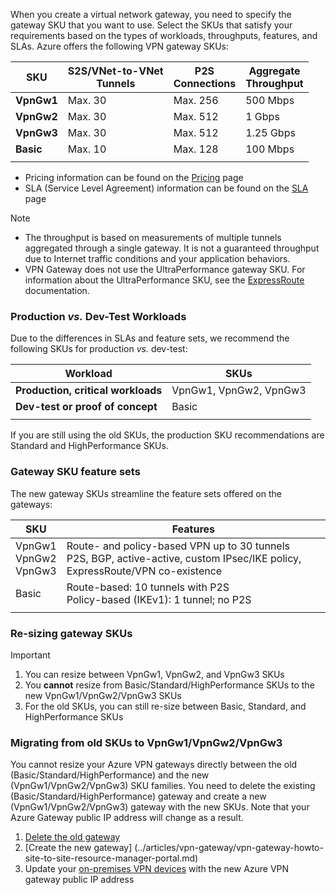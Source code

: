 When you create a virtual network gateway, you need to specify the gateway SKU that you want to use. Select the SKUs that satisfy your requirements based on the types of workloads, throughputs, features, and SLAs. Azure offers the following VPN gateway SKUs:

|**SKU**   | **S2S/VNet-to-VNet<br>Tunnels** | **P2S<br>Connections** | **Aggregate<br>Throughput** |
|---       | ---                             | ---                    | ---                         |
|**VpnGw1**| Max. 30                         | Max. 256               | 500 Mbps                    |
|**VpnGw2**| Max. 30                         | Max. 512               | 1 Gbps                      |
|**VpnGw3**| Max. 30                         | Max. 512               | 1.25 Gbps                   |
|**Basic** | Max. 10                         | Max. 128               | 100 Mbps                    | 
|          |                                 |                        |                             | 

* Pricing information can be found on the [Pricing](https://azure.microsoft.com/pricing/details/vpn-gateway) page
* SLA (Service Level Agreement) information can be found on the [SLA](https://azure.microsoft.com/en-us/support/legal/sla/vpn-gateway/) page

> [!NOTE]
> * The throughput is based on measurements of multiple tunnels aggregated through a single gateway. It is not a guaranteed throughput due to Internet traffic conditions and your application behaviors.
> * VPN Gateway does not use the UltraPerformance gateway SKU. For information about the UltraPerformance SKU, see the [ExpressRoute](../articles/expressroute/expressroute-about-virtual-network-gateways.md) documentation.

### Production *vs.* Dev-Test Workloads
Due to the differences in SLAs and feature sets, we recommend the following SKUs for production *vs.* dev-test:

| **Workload**                       | **SKUs**               |
| ---                                | ---                    |
| **Production, critical workloads** | VpnGw1, VpnGw2, VpnGw3 |
| **Dev-test or proof of concept**   | Basic                  |
|                                    |                        |

If you are still using the old SKUs, the production SKU recommendations are Standard and HighPerformance SKUs.

### Gateway SKU feature sets
The new gateway SKUs streamline the feature sets offered on the gateways:

| **SKU**| **Features**|
| ---    | ---         |
| VpnGw1<br>VpnGw2<br>VpnGw3|Route- and policy-based VPN up to 30 tunnels<br>P2S, BGP, active-active, custom IPsec/IKE policy, ExpressRoute/VPN co-existence|
|Basic   | Route-based: 10 tunnels with P2S<br>Policy-based (IKEv1): 1 tunnel; no P2S|
|        |             |

### Re-sizing gateway SKUs

> [!IMPORTANT]
> 1. You can resize between VpnGw1, VpnGw2, and VpnGw3 SKUs
> 2. You **cannot** resize from Basic/Standard/HighPerformance SKUs to the new VpnGw1/VpnGw2/VpnGw3 SKUs
> 3. For the old SKUs, you can still re-size between Basic, Standard, and HighPerformance SKUs

### Migrating from old SKUs to VpnGw1/VpnGw2/VpnGw3
You cannot resize your Azure VPN gateways directly between the old (Basic/Standard/HighPerformance) and the new (VpnGw1/VpnGw2/VpnGw3) SKU families. You need to delete the existing (Basic/Standard/HighPerformance) gateway and create a new (VpnGw1/VpnGw2/VpnGw3) gateway with the new SKUs. Note that your Azure Gateway public IP address will change as a result.

1. [Delete the old gateway](../articles/vpn-gateway/vpn-gateway-delete-vnet-gateway-portal.md)
2. [Create the new gateway] (../articles/vpn-gateway/vpn-gateway-howto-site-to-site-resource-manager-portal.md)
3. Update your [on-premises VPN devices](../articles/vpn-gateway/vpn-gateway-about-vpn-devices) with the new Azure VPN gateway public IP address
